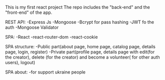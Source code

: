 This is my first react project 
The repo includes the "back-end" and the "front-end" of the app.

REST API:
-Express Js
-Mongoose
-Bcrypt for pass hashing
-JWT fo the auth
-Mongoose Validator

SPA:
-React
-react-router-dom
-react-cookie

SPA structure:
-Public part(about page, home page, catalog page, details page, login, register)
-Private part(profile page, details page with edit(for the creator), delete (for the creator) and become a volunteer( for other auth users), logout)

SPA about:
-for support ukraine people

